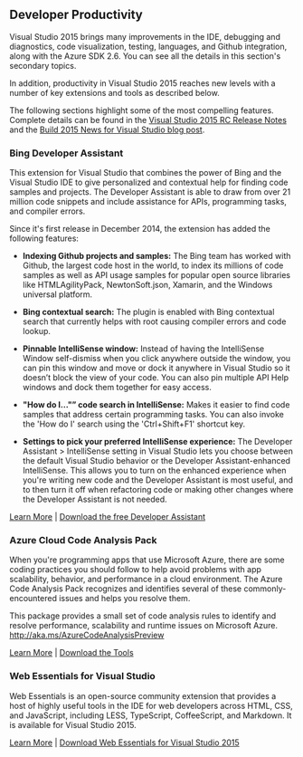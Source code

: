 <properties
    pageTitle="Developer Productivity"
    description="Visual Studio 2015 delivers a host of features to help developers and teams spend less time wrangling with code issues and more time solving real problems for their customers."
    slug="productivity"
    order="500"    
    keywords="visual studio, vs2015, vs, visualstudio, productivity, ide"
/>
## Developer Productivity

Visual Studio 2015 brings many improvements in the IDE, debugging and diagnostics, code visualization, testing, languages, and Github integration, along with the Azure SDK 2.6. You can see all the details in this section's secondary topics.

In addition, productivity in Visual Studio 2015 reaches new levels with a number of key extensions and tools as described below.

The following sections highlight some of the most compelling features. Complete details can be found in the [Visual Studio 2015 RC Release Notes](https://www.visualstudio.com/news/vs2015-vs) and the [Build 2015 News for Visual Studio blog post](http://blogs.msdn.com/b/visualstudio/archive/2015/04/29/build-2015-news-visual-studio-code-visual-studio-2015-rc-team-foundation-server-2015-rc-visual-studio-2013-update-5.aspx).


### Bing Developer Assistant

This extension for Visual Studio that combines the power of Bing and the Visual Studio IDE to give personalized and contextual help for finding code samples and projects. The Developer Assistant is able to draw from over 21 million code snippets and include assistance for APIs, programming tasks, and compiler errors.

Since it's first release in December 2014, the extension has added the following features:

- **Indexing Github projects and samples:** The Bing team has worked with Github, the largest code host in the world, to index its millions of code samples as well as API usage samples for popular open source libraries like HTMLAgilityPack, NewtonSoft.json, Xamarin, and the Windows universal platform.

- **Bing contextual search:** The plugin is enabled with Bing contextual search that currently helps with root causing compiler errors and code lookup.

- **Pinnable IntelliSense window:** Instead of having the IntelliSense Window self-dismiss when you click anywhere outside the window, you can pin this window and move or dock it anywhere in Visual Studio so it doesn’t block the view of your code. You can also pin multiple API Help windows and dock them together for easy access.

- **"How do I…"” code search in IntelliSense:** Makes it easier to find code samples that address certain programming tasks. You can also invoke the 'How do I' search using the 'Ctrl+Shift+F1' shortcut key.

- **Settings to pick your preferred IntelliSense experience:** The Developer Assistant > IntelliSense setting in Visual Studio lets you choose between the default Visual Studio behavior or the Developer Assistant-enhanced IntelliSense. This allows you to turn on the enhanced experience when you're writing new code and the Developer Assistant is most useful, and to then turn it off when refactoring code or making other changes where the Developer Assistant is not needed. 

[Learn More](http://blogs.msdn.com/b/onecode/p/devassistant.aspx) | [Download the free Developer Assistant](https://visualstudiogallery.msdn.microsoft.com/a1166718-a2d9-4a48-a5fd-504ff4ad1b65)

### Azure Cloud Code Analysis Pack

When you're programming apps that use Microsoft Azure, there are some coding practices you should follow to help avoid problems with app scalability, behavior, and performance in a cloud environment. The Azure Code Analysis Pack recognizes and identifies several of these commonly-encountered issues and helps you resolve them. 

This package provides a small set of code analysis rules to identify and resolve performance, scalability and runtime issues on Microsoft Azure. http://aka.ms/AzureCodeAnalysisPreview

[Learn More](https://msdn.microsoft.com/en-US/library/2b8dee02-55fc-430b-9047-523c8e943032) | [Download the Tools](http://go.microsoft.com/fwlink/?LinkId=517815)


### Web Essentials for Visual Studio

Web Essentials is an open-source community extension that provides a host of highly useful tools in the IDE for web developers across HTML, CSS, and JavaScript, including LESS, TypeScript, CoffeeScript, and Markdown. It is available for Visual Studio 2015.

[Learn More](http://vswebessentials.com/) | [Download Web Essentials for Visual Studio 2015](http://vswebessentials.com/download)


